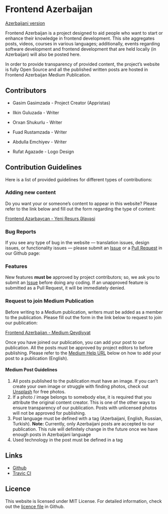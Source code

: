 # Frontend Azerbaijan

[Azerbaijani version](https://github.com/appristas/frontend.az/blob/master/README.az.md)

Frontend Azerbaijan is a project designed to aid people who want to start or enhance their knowledge in frontend development. This site aggregates posts, videos, courses in various languages; additionally, events regarding software development and frontend development that are held locally (in Azerbaijan) will also be posted here.

In order to provide transparency of provided content, the project’s website is fully Open Source and all the published written posts are hosted in Frontend Azerbaijan Medium Publication.

## Contributors

-   Gasim Gasimzada - Project Creator (Appristas)

-   Ilkin Guluzada - Writer

-   Orxan Shukurlu - Writer

-   Fuad Rustamzada - Writer

-   Abdulla Emchiyev - Writer

-   Rufat Agazade - Logo Design

## Contribution Guidelines

Here is a list of provided guidelines for different types of contributions:

### Adding new content

Do you want your or someone’s content to appear in this website? Please refer to the link below and fill out the form regarding the type of content:

[Frontend Azərbaycan - Yeni Resurs Əlavəsi](https://docs.google.com/forms/d/e/1FAIpQLSchkHEKzo1ptX_64LdigSYnsTscVRL_BCSVsbrXTdBZAphk-A/viewform)

### Bug Reports

If you see any type of bug in the website — translation issues, design issues, or functionality issues — please submit an [Issue](https://github.com/appristas/frontend.az/issues) or a [Pull Request](https://github.com/appristas/frontend.az/pulls) in our Github page:

### Features

New features **must be** approved by project contributors; so, we ask you to submit an [Issue](https://github.com/appristas/frontend.az/issues) before doing any coding. If an unapproved feature is submitted as a Pull Request, it will be immediately denied.

### Request to join Medium Publication

Before writing to a Medium publication, writers must be added as a member to the publication. Please fill out the form in the link below to request to join our publication:

[Frontend Azerbaijan - Medium Qeydiyyat](https://docs.google.com/forms/d/e/1FAIpQLSeQkp8PyHC2TLdmw0ngBhC6DoiTzVDC9XzRsoN89xKkyAOI2A/viewform)

Once you have joined our publication, you can add your post to our publication. All the posts must be approved by project editors to before publishing. Please refer to the [Medium Help URL](https://help.medium.com/hc/en-us/articles/213904978-Add-draft-or-post-to-publication) below on how to add your post to a publication (English).

#### Medium Post Guidelines

1. All posts published to the publication must have an image. If you can’t create your own image or struggle with finding photos, check out [Unsplash](https://www.unsplash.com) for free photos.
2. If a photo / image belongs to somebody else, it is required that you attribute the original content creator. This is one of the other ways to ensure transparency of our publication. Posts with unlicensed photos will not be approved for publishing.
3. Post language must be defined with a tag (Azerbaijani, English, Russian, Turkish). **Note:** Currently, only Azerbaijani posts are accepted to our publication. This rule will definitely change in the future once we have enough posts in Azerbaijani language
4. Used technology in the post must be defined in a tag

## Links

-   [Github](https://github.com/appristas/frontend.az)
-   [Travic CI](https://travis-ci.org/appristas/frontend.az)

## Licence

This website is licensed under MIT License. For detailed information, check out the [licence file](https://github.com/appristas/frontend.az/blob/master/LICENSE) in Github.
